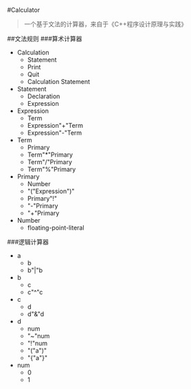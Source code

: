 ﻿#Calculator
>一个基于文法的计算器，来自于《C++程序设计原理与实践》

##文法规则
###算术计算器
- Calculation
    - Statement
    - Print
    - Quit
    - Calculation Statement
- Statement
    - Declaration
    - Expression
- Expression
	 - Term
	 - Expression"+"Term
	 - Expression"-"Term
- Term
	- Primary
	- Term"*"Primary
	- Term"/"Primary
	- Term"%"Primary
- Primary
	- Number
	- "("Expression")"
	- Primary"!"
	- "-"Primary
	- "+"Primary
- Number
	- floating-point-literal 

###逻辑计算器

- a
    - b
    - b"|"b
- b
    - c
    - c"^"c
- c
    - d
    - d"&"d
- d
    - num
    - "~"num
    - "!"num
    - "("a")"
    - "{"a"}"
- num
    - 0
    - 1